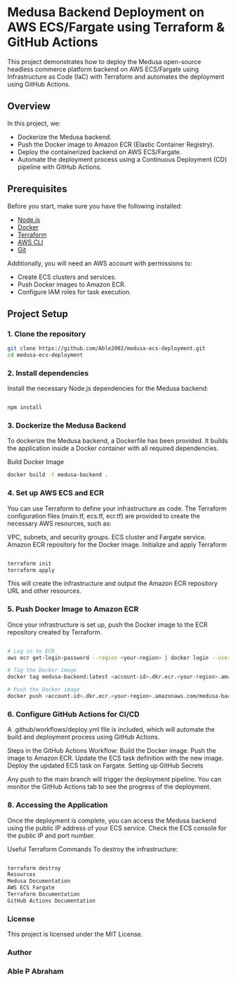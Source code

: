 # Medusa Backend Deployment on AWS ECS/Fargate using Terraform & GitHub Actions

This project demonstrates how to deploy the Medusa open-source headless commerce platform backend on AWS ECS/Fargate using Infrastructure as Code (IaC) with Terraform and automates the deployment using GitHub Actions.



## Overview

In this project, we:
- Dockerize the Medusa backend.
- Push the Docker image to Amazon ECR (Elastic Container Registry).
- Deploy the containerized backend on AWS ECS/Fargate.
- Automate the deployment process using a Continuous Deployment (CD) pipeline with GitHub Actions.

## Prerequisites

Before you start, make sure you have the following installed:
- [Node.js](https://nodejs.org/)
- [Docker](https://www.docker.com/products/docker-desktop)
- [Terraform](https://www.terraform.io/)
- [AWS CLI](https://aws.amazon.com/cli/)
- [Git](https://git-scm.com/)

Additionally, you will need an AWS account with permissions to:
- Create ECS clusters and services.
- Push Docker images to Amazon ECR.
- Configure IAM roles for task execution.

## Project Setup

### 1. Clone the repository

```bash
git clone https://github.com/Able2002/medusa-ecs-deployment.git
cd medusa-ecs-deployment
```
### 2. Install dependencies
Install the necessary Node.js dependencies for the Medusa backend:

```bash

npm install
```

### 3. Dockerize the Medusa Backend
To dockerize the Medusa backend, a Dockerfile has been provided. It builds the application inside a Docker container with all required dependencies.

Build Docker Image
```bash
docker build -t medusa-backend .
```
### 4. Set up AWS ECS and ECR
You can use Terraform to define your infrastructure as code. The Terraform configuration files (main.tf, ecs.tf, ecr.tf) are provided to create the necessary AWS resources, such as:

VPC, subnets, and security groups.
ECS cluster and Fargate service.
Amazon ECR repository for the Docker image.
Initialize and apply Terraform
```bash

terraform init
terraform apply
```
This will create the infrastructure and output the Amazon ECR repository URL and other resources.

### 5. Push Docker Image to Amazon ECR
Once your infrastructure is set up, push the Docker image to the ECR repository created by Terraform.

```bash

# Log in to ECR
aws ecr get-login-password --region <your-region> | docker login --username AWS --password-stdin <account-id>.dkr.ecr.<your-region>.amazonaws.com

# Tag the Docker image
docker tag medusa-backend:latest <account-id>.dkr.ecr.<your-region>.amazonaws.com/medusa-backend:latest

# Push the Docker image
docker push <account-id>.dkr.ecr.<your-region>.amazonaws.com/medusa-backend:latest

```
### 6. Configure GitHub Actions for CI/CD
A .github/workflows/deploy.yml file is included, which will automate the build and deployment process using GitHub Actions.

Steps in the GitHub Actions Workflow:
Build the Docker image.
Push the image to Amazon ECR.
Update the ECS task definition with the new image.
Deploy the updated ECS task on Fargate.
Setting up GitHub Secrets

Any push to the main branch will trigger the deployment pipeline. You can monitor the GitHub Actions tab to see the progress of the deployment.

### 8. Accessing the Application
Once the deployment is complete, you can access the Medusa backend using the public IP address of your ECS service. Check the ECS console for the public IP and port number.

Useful Terraform Commands
To destroy the infrastructure:


```bash

terraform destroy
Resources
Medusa Documentation
AWS ECS Fargate
Terraform Documentation
GitHub Actions Documentation
```

### License
This project is licensed under the MIT License.

### Author
### Able P Abraham
